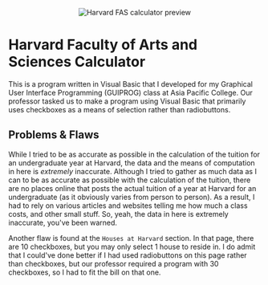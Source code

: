 <p align="center">
	<img src="https://3.bp.blogspot.com/-lbuFlLCOOxg/WnoDPA_LQRI/AAAAAAAACRM/IxYQ0XL2rZgBsETHOBCdrusn7MtCeWHkwCLcBGAs/s0/harvardcalc.jpg" alt="Harvard FAS calculator preview" title="The Harvard FAS calculator"/>
</p>

# Harvard Faculty of Arts and Sciences Calculator
This is a program written in Visual Basic that I developed for my Graphical User Interface Programming (GUIPROG) class at Asia Pacific College. Our professor tasked us to make a program using Visual Basic that primarily uses checkboxes as a means of selection rather than radiobuttons.

## Problems & Flaws
While I tried to be as accurate as possible in the calculation of the tuition for an undergraduate year at Harvard, the data and the means of computation in here is *extremely* inaccurate. Although I tried to gather as much data as I can to be as accurate as possible with the calculation of the tuition, there are no places online that posts the actual tuition of a year at Harvard for an undergraduate (as it obviously varies from person to person). As a result, I had to rely on various articles and websites telling me how much a class costs, and other small stuff. So, yeah, the data in here is extremely inaccurate, you've been warned.

Another flaw is found at the `Houses at Harvard` section. In that page, there are 10 checkboxes, but you may only select 1 house to reside in. I do admit that I could've done better if I had used radiobuttons on this page rather than checkboxes, but our professor required a program with 30 checkboxes, so I had to fit the bill on that one.
